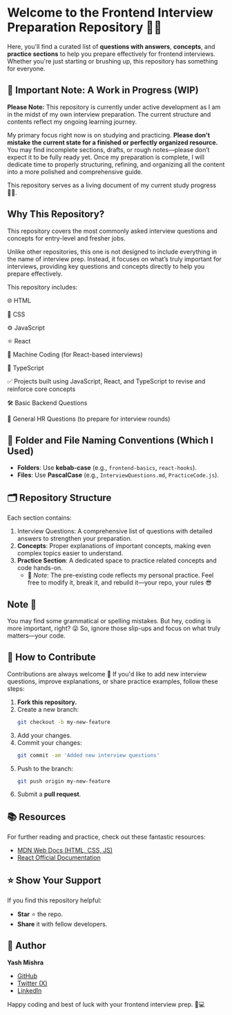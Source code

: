 
# Welcome to the Frontend Interview Preparation Repository 🧑‍💻

Here, you'll find a curated list of **questions with answers**, **concepts**, and **practice sections** to help you prepare effectively for frontend interviews. Whether you're just starting or brushing up, this repository has something for everyone.

## 🚧 Important Note: A Work in Progress (WIP)

**Please Note:** This repository is currently under active development as I am in the midst of my own interview preparation. The current structure and contents reflect my ongoing learning journey.

My primary focus right now is on studying and practicing. **Please don't mistake the current state for a finished or perfectly organized resource.** You may find incomplete sections, drafts, or rough notes—please don’t expect it to be fully ready yet. Once my preparation is complete, I will dedicate time to properly structuring, refining, and organizing all the content into a more polished and comprehensive guide.

This repository serves as a living document of my current study progress 🧑‍💻.

## Why This Repository?

This repository covers the most commonly asked interview questions and concepts for entry-level and fresher jobs.

Unlike other repositories, this one is not designed to include everything in the name of interview prep. Instead, it focuses on what’s truly important for interviews, providing key questions and concepts directly to help you prepare effectively.

This repository includes:

🌐 HTML

🎨 CSS

⚙️ JavaScript

⚛️ React

🧩 Machine Coding (for React-based interviews)

🔷 TypeScript

✅ Projects built using JavaScript, React, and TypeScript to revise and reinforce core concepts

🛠️ Basic Backend Questions

💬 General HR Questions (to prepare for interview rounds)

## 📂 Folder and File Naming Conventions (Which I Used)

- **Folders**: Use **kebab-case** (e.g., `frontend-basics`, `react-hooks`).
- **Files**: Use **PascalCase** (e.g., `InterviewQuestions.md`, `PracticeCode.js`).

## 🗂️ Repository Structure

Each section contains:

1. Interview Questions: A comprehensive list of questions with detailed answers to strengthen your preparation.
2. **Concepts**: Proper explanations of important concepts, making even complex topics easier to understand.
3. **Practice Section**: A dedicated space to practice related concepts and code hands-on.
   - 📝 _Note_: The pre-existing code reflects my personal practice. Feel free to modify it, break it, and rebuild it—your repo, your rules 😎

## Note 🤚

You may find some grammatical or spelling mistakes. But hey, coding is more important, right? 😜 So, ignore those slip-ups and focus on what truly matters—your code.

## 📝 How to Contribute

Contributions are always welcome 🤝
If you'd like to add new interview questions, improve explanations, or share practice examples, follow these steps:

1. **Fork this repository.**
2. Create a new branch:
   ```bash
   git checkout -b my-new-feature
   ```
3. Add your changes.
4. Commit your changes:
   ```bash
   git commit -am 'Added new interview questions'
   ```
5. Push to the branch:
   ```bash
   git push origin my-new-feature
   ```
6. Submit a **pull request**.

## 📚 Resources

For further reading and practice, check out these fantastic resources:

- [MDN Web Docs (HTML, CSS, JS)](https://developer.mozilla.org/)
- [React Official Documentation](https://reactjs.org/docs/getting-started.html)

## ⭐️ Show Your Support

If you find this repository helpful:

- **Star** ⭐️ the repo.
- **Share** it with fellow developers.

## 👤 Author

**Yash Mishra**

- [GitHub](https://github.com/YashMishra0101)
- [Twitter (X)](https://x.com/YashRKMishra1)
- [LinkedIn](https://www.linkedin.com/in/yash-mishra-356280223/)

Happy coding and best of luck with your frontend interview prep. 💪💻